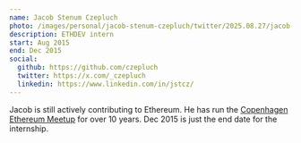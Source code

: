 ```yaml
---
name: Jacob Stenum Czepluch
photo: /images/personal/jacob-stenum-czepluch/twitter/2025.08.27/jacob-stenum-czepluch.png
description: ETHDEV intern
start: Aug 2015
end: Dec 2015
social:
  github: https://github.com/czepluch
  twitter: https://x.com/_czepluch
  linkedin: https://www.linkedin.com/in/jstcz/
---
```


Jacob is still actively contributing to Ethereum.  He has run the [Copenhagen Ethereum Meetup](https://www.meetup.com/Copenhagen-Ethereum-Meetup/) for over 10 years.  Dec 2015 is just the end date for the internship.

